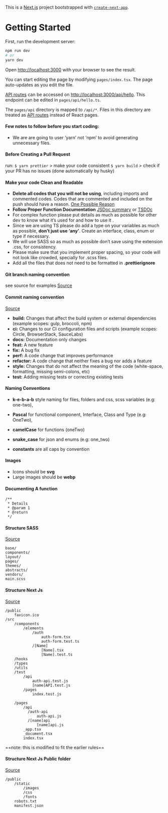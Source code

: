 This is a [Next.js](https://nextjs.org/) project bootstrapped with [`create-next-app`](https://github.com/vercel/next.js/tree/canary/packages/create-next-app).

# Getting Started

First, run the development server:

```bash
npm run dev
# or
yarn dev
```

Open [http://localhost:3000](http://localhost:3000) with your browser to see the result.

You can start editing the page by modifying `pages/index.tsx`. The page auto-updates as you edit the file.

[API routes](https://nextjs.org/docs/api-routes/introduction) can be accessed on [http://localhost:3000/api/hello](http://localhost:3000/api/hello). This endpoint can be edited in `pages/api/hello.ts`.

The `pages/api` directory is mapped to `/api/*`. Files in this directory are treated as [API routes](https://nextjs.org/docs/api-routes/introduction) instead of React pages.

#### Few notes to follow before you start coding:

- We are are going to user ‘yarn’ not ‘npm’ to avoid generating unnecessary files.

#### Before Creating a Pull Request

run:
`$ yarn prettier` > make your code consistent
`$ yarn build` > check if your PR has no issues (done automatically by husky)

#### Make your code Clean and Readable

- **Delete all codes that you will not be using**, including imports and commented codes. Codes that are commented and included on the push should have a reason. [One Possible Reason](https://blog.codinghorror.com/the-joy-of-deletion/)
- **Follow Proper Function Documentation** [JSDoc summary](https://gomakethings.com/whats-the-best-way-to-document-javascript/) or [TSDOc](https://tsdoc.org/)
- For complex function please put details as much as possible for other dev to know what it’s used for and how to use it .
- Since we are using TS please do add a type on your variables as much as possible, **don’t just use ‘any’**. Create an interface, class, enum or type if necessary.
- We will use SASS so as much as possible don’t save using the extension .css, for consistency.
- Please make sure that you implement proper spacing, so your code will not look like crowded, specially for .scss files.
- Add all the files that does not need to be formatted in **.prettierignore**

#### Git branch naming convention

see source for examples
[Source](https://codingsight.com/git-branching-naming-convention-best-practices/)

#### Commit naming convention

[Source](https://gist.github.com/brianclements/841ea7bffdb01346392c)

- **build:** Changes that affect the build system or external dependencies (example scopes: gulp, broccoli, npm)
- **ci:** Changes to our CI configuration files and scripts (example scopes: Circle, BrowserStack, SauceLabs)
- **docs:** Documentation only changes
- **feat:** A new feature
- **fix:** A bug fix
- **perf:** A code change that improves performance
- **refactor:** A code change that neither fixes a bug nor adds a feature
- **style:** Changes that do not affect the meaning of the code (white-space, formatting, missing semi-colons, etc)
- **test:** Adding missing tests or correcting existing tests

#### Naming Conventions

- **k-e-b-a-b** style naming for files, folders and css, scss variables (e.g: one-two),
- **Pascal** for functional component, Interface, Class and Type (e.g: OneTwo),
- **camelCase** for functions (oneTwo)
- **snake_case** for json and enums (e.g: one_two)

- **constants** are all caps by convention

#### Images

- Icons should be **svg**
- Large images should be **webp**

#### Documenting A function

```
/**
 * Details
 * @param 1
 * @return
 */
```

#### Structure SASS

[Source](https://dev.to/luis_sserrano/how-to-structure-your-sass-code-56nj)

```
base/
components/
layout/
pages/
themes/
abstracts/
vendors/
main.scss
```

#### Structure Next Js

[Source](https://dev.to/vadorequest/a-2021-guide-about-structuring-your-next-js-project-in-a-flexible-and-efficient-way-472)

```
/public
    favicon.ico
/src
    /components
        /elements
            /auth
                auth-form.tsx
                auth-form.test.ts
            /[Name]
                [Name].tsx
                [Name].test.ts
    /hooks
    /types
    /utils
    /test
        /api
            auth-api.test.js
            [name]API.test.js
        /pages
            index.test.js

    /pages
        /api
          /auth-api
              auth-api.js
          /[name]api
              [name]api.js
        _app.tsx
        _document.tsx
        index.tsx
```

==note: this is modified to fit the earlier rules==

#### Structure Next Js Public folder

[Source](https://stackoverflow.com/questions/54436021/nextjs-public-folder)

```
/public
    /static
        /images
        /css
        /fonts
    robots.txt
    manifest.json
```

